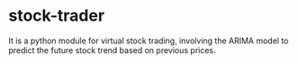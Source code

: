 # stock-trader
It is a python module for virtual stock trading, involving the ARIMA model to predict the future stock trend based on previous prices.
